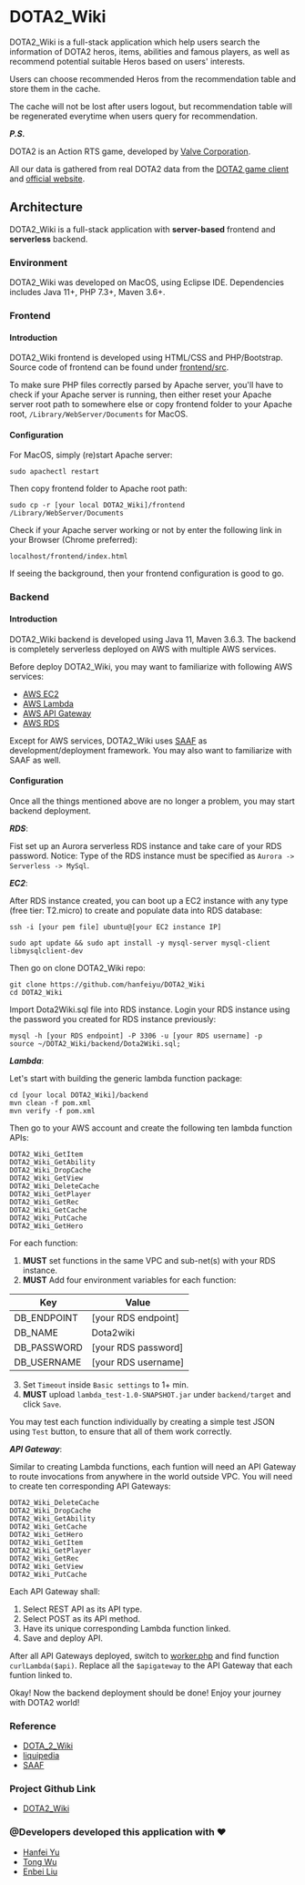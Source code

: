 # DOTA2_Wiki

DOTA2_Wiki is a full-stack application which help users search the information of DOTA2 heros, items, abilities and famous players, as well as recommend potential suitable Heros based on users' interests.

Users can choose recommended Heros from the recommendation table and store them
in the cache. 

The cache will not be lost after users logout, but recommendation
table will be regenerated everytime when users query for recommendation.

***P.S.*** 

DOTA2 is an Action RTS game, developed by [Valve Corporation](https://www.valvesoftware.com/).

All our data is gathered from real DOTA2 data from the [DOTA2 game client](https://store.steampowered.com/app/570/Dota_2/) and
[official website](https://dota2.com/).

## Architecture

DOTA2_Wiki is a full-stack application with **server-based** frontend and
**serverless** backend.

### Environment

DOTA2_Wiki was developed on MacOS, using Eclipse IDE.
Dependencies includes Java 11+, PHP 7.3+, Maven 3.6+.

### Frontend

#### Introduction
DOTA2_Wiki frontend is developed using HTML/CSS and PHP/Bootstrap. Source code
of frontend can be found under [frontend/src](./frontend/src).

To make sure PHP files correctly parsed by Apache server, you'll have to check
if your Apache server is running, then either reset your Apache server root path
to somewhere else or copy frontend folder to your Apache root,
`/Library/WebServer/Documents` for MacOS.

#### Configuration
For MacOS, simply (re)start Apache server:

```
sudo apachectl restart
```

Then copy frontend folder to Apache root path:

```
sudo cp -r [your local DOTA2_Wiki]/frontend /Library/WebServer/Documents
```

Check if your Apache server working or not by enter the following link in
your Browser (Chrome preferred):

```
localhost/frontend/index.html
```

If seeing the background, then your frontend configuration is good to go.

### Backend

#### Introduction
DOTA2_Wiki backend is developed using Java 11, Maven 3.6.3. The backend is completely serverless deployed on AWS with multiple
AWS services.

Before deploy DOTA2_Wiki, you may want to familiarize with following AWS
services:

- [AWS EC2](https://aws.amazon.com/ec2/)
- [AWS Lambda](https://aws.amazon.com/lambda/)
- [AWS API Gateway](https://aws.amazon.com/api-gateway/)
- [AWS RDS](https://aws.amazon.com/rds/)

Except for AWS services, DOTA2_Wiki uses [SAAF](https://github.com/wlloyduw/SAAF) as development/deployment framework.
You may also want to familiarize with SAAF as well.

#### Configuration
Once all the things mentioned above are no longer a problem, you may start backend deployment.

***RDS***:

Fist set up an Aurora serverless RDS instance and take care of your RDS password.
Notice: Type of the RDS instance must be specified as `Aurora -> Serverless -> MySql`.

***EC2***:

After RDS instance created, you can boot up a EC2 instance with any type (free
tier: T2.micro) to create and populate data into RDS database:

```
ssh -i [your pem file] ubuntu@[your EC2 instance IP]

sudo apt update && sudo apt install -y mysql-server mysql-client libmysqlclient-dev
```

Then go on clone DOTA2_Wiki repo: 

```
git clone https://github.com/hanfeiyu/DOTA2_Wiki
cd DOTA2_Wiki
```

Import Dota2Wiki.sql file into RDS instance. Login your RDS instance using the password you
created for RDS instance previously:

```
mysql -h [your RDS endpoint] -P 3306 -u [your RDS username] -p
source ~/DOTA2_Wiki/backend/Dota2Wiki.sql;
```

***Lambda***:

Let's start with building the generic lambda function package:

```
cd [your local DOTA2_Wiki]/backend
mvn clean -f pom.xml
mvn verify -f pom.xml
```

Then go to your AWS account and create the following ten lambda function APIs:
```
DOTA2_Wiki_GetItem	 
DOTA2_Wiki_GetAbility
DOTA2_Wiki_DropCache
DOTA2_Wiki_GetView	 
DOTA2_Wiki_DeleteCache
DOTA2_Wiki_GetPlayer
DOTA2_Wiki_GetRec	 
DOTA2_Wiki_GetCache	 
DOTA2_Wiki_PutCache	 
DOTA2_Wiki_GetHero
```

For each function: 
1. **MUST** set functions in the same VPC and sub-net(s) with your RDS instance.
2. **MUST** Add four environment variables for each function:

| **Key** | **Value** |
| --------- | --------------- |
| DB_ENDPOINT | [your RDS endpoint] |
| DB_NAME | Dota2wiki |
| DB_PASSWORD | [your RDS password] |
| DB_USERNAME | [your RDS username] |

3. Set `Timeout` inside `Basic settings` to 1+ min.
4. **MUST** upload `lambda_test-1.0-SNAPSHOT.jar` under `backend/target` and click
   `Save`.

You may test each function individually by creating a simple test JSON using
`Test` button, to ensure that all of them work correctly.

***API Gateway***:

Similar to creating Lambda functions, each funtion will need an API Gateway to
route invocations from anywhere in the world outside VPC.
You will need to create ten corresponding API Gateways:

```
DOTA2_Wiki_DeleteCache	
DOTA2_Wiki_DropCache	
DOTA2_Wiki_GetAbility	
DOTA2_Wiki_GetCache		
DOTA2_Wiki_GetHero		
DOTA2_Wiki_GetItem		
DOTA2_Wiki_GetPlayer	
DOTA2_Wiki_GetRec		
DOTA2_Wiki_GetView		
DOTA2_Wiki_PutCache		
```

Each API Gateway shall:
1. Select REST API as its API type.
2. Select POST as its API method. 
3. Have its unique corresponding Lambda function linked.
4. Save and deploy API.

After all API Gateways deployed, switch to [worker.php](./frontend/src/worker.php) and find function `curlLambda($api)`.
Replace all the `$apigateway` to the API Gateway that each funtion linked to.

Okay! Now the backend deployment should be done!
Enjoy your journey with DOTA2 world!

### Reference

- [DOTA_2_Wiki](https://dota2.gamepedia.com/Dota_2_Wiki)
- [liquipedia](https://liquipedia.net/dota2/Main_Page)
- [SAAF](https://github.com/wlloyduw/SAAF)

### Project Github Link

- [DOTA2_Wiki](https://github.com/hanfeiyu/DOTA2_Wiki)

### @Developers developed this application with :hearts:

- [Hanfei Yu](https://github.com/hanfeiyu)
- [Tong Wu](https://github.com/WhoenyWu)
- [Enbei Liu](https://github.com/XBrOtk)







































































































































